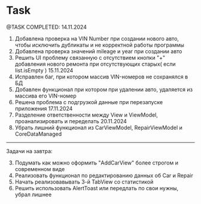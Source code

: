 #                                      Task


@TASK COMPLETED:
14.11.2024
1. Добавлена проверка на VIN Number при создании нового авто, чтобы исключить дубликаты и не корректной работы программы
2. Добавлена проверка значений mileage и year при создании авто
3. Решить UI проблему связанную с отсутствием кнопки "+" добавления нового ремонта при отсутствующих старых( если list.isEmpty )
15.11.2024
4. Исправлен баг, при котором массив VIN-номеров не сохранялся в БД
5. Добавлен функционал при котором при удалении авто, удаляется из массива его VIN-номер
6. Решена проблема с подгрузкой данные при перезапуске приложения
17.11.2024
7. Разделение ответственности между View и ViewModel, проанализировать и переделать
20.11.2024
8. Убрать лишний функционал из CarViewModel, RepairViewModel и CoreDataManaged
---------------------------------------------------------------------------------------------------------------------------------------------------

Задачи на завтра: 

3. Подумать как можно оформить "AddCarView" более строгом и современном виде
4. Реализовать функционал по редактированию данных об Car и Repair
5. Начать реализовавывать 3-й TabView со статистикой
6. Решить использовать AlertToast или передлать по свои нужны, убрал лишнее
